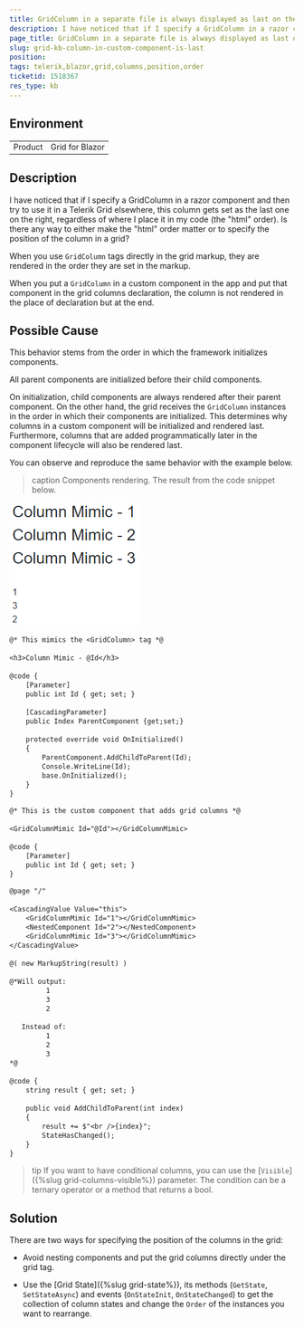 ```yaml
---
title: GridColumn in a separate file is always displayed as last on the right
description: I have noticed that if I specify a GridColumn in a razor component and then try to use it in a Telerik Grid elsewhere, this column gets set as the last one on the right, regardless of where I place it in my code (the html order).
page_title: GridColumn in a separate file is always displayed as last on the right
slug: grid-kb-column-in-custom-component-is-last
position: 
tags: telerik,blazor,grid,columns,position,order
ticketid: 1518367
res_type: kb
---
```


## Environment
<table>
	<tbody>
		<tr>
			<td>Product</td>
			<td>Grid for Blazor</td>
		</tr>
	</tbody>
</table>


## Description
I have noticed that if I specify a GridColumn in a razor component and then try to use it in a Telerik Grid elsewhere, this column gets set as the last one on the right, regardless of where I place it in my code (the "html" order). Is there any way to either make the "html" order matter or to specify the position of the column in a grid?

When you use `GridColumn` tags directly in the grid markup, they are rendered in the order they are set in the markup.

When you put a `GridColumn` in a custom component in the app and put that component in the grid columns declaration, the column is not rendered in the place of declaration but at the end.


## Possible Cause

This behavior stems from the order in which the framework initializes components.

All parent components are initialized before their child components.

On initialization, child components are always rendered after their parent component. On the other hand, the grid receives the `GridColumn` instances in the order in which their components are initialized. This determines why columns in a custom component will be initialized and rendered last. Furthermore, columns that are added programmatically later in the component lifecycle will also be rendered last.

You can observe and reproduce the same behavior with the example below.

>caption Components rendering. The result from the code snippet below.

![simulate grid columns rendering order with custom components](images/grid-column-rendering-order-simulation-with-nested-components.PNG)

````GridColumnMimic.razor
@* This mimics the <GridColumn> tag *@

<h3>Column Mimic - @Id</h3>

@code {
    [Parameter]
    public int Id { get; set; }

    [CascadingParameter]
    public Index ParentComponent {get;set;}

    protected override void OnInitialized()
    {
        ParentComponent.AddChildToParent(Id);
        Console.WriteLine(Id);
        base.OnInitialized();
    }
}
````

````NestedComponent.razor
@* This is the custom component that adds grid columns *@

<GridColumnMimic Id="@Id"></GridColumnMimic>

@code {
    [Parameter]
    public int Id { get; set; }
}
````

````Index.razor
@page "/"

<CascadingValue Value="this">
    <GridColumnMimic Id="1"></GridColumnMimic>
    <NestedComponent Id="2"></NestedComponent>
    <GridColumnMimic Id="3"></GridColumnMimic>
</CascadingValue>

@( new MarkupString(result) )

@*Will output:
         1
         3
         2

   Instead of:
         1
         2
         3
*@

@code {
    string result { get; set; }

    public void AddChildToParent(int index)
    {
        result += $"<br />{index}";
        StateHasChanged();
    }
}
````

>tip If you want to have conditional columns, you can use the [`Visible`]({%slug grid-columns-visible%}) parameter. The condition can be a ternary operator or a method that returns a bool.

## Solution

There are two ways for specifying the position of the columns in the grid:

* Avoid nesting components and put the grid columns directly under the grid tag.

* Use the [Grid State]({%slug grid-state%}), its methods (`GetState`, `SetStateAsync`) and events (`OnStateInit`, `OnStateChanged`) to get the collection of column states and change the `Order` of the instances you want to rearrange.
